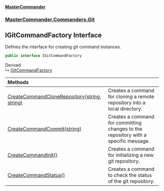 #### [MasterCommander](MasterCommander.md 'MasterCommander')
### [MasterCommander.Commanders.Git](MasterCommander.Commanders.Git.md 'MasterCommander.Commanders.Git')

## IGitCommandFactory Interface

Defines the interface for creating git command instances.

```csharp
public interface IGitCommandFactory
```

Derived  
&#8627; [GitCommandFactory](GitCommandFactory.md 'MasterCommander.Commanders.Git.GitCommandFactory')

| Methods | |
| :--- | :--- |
| [CreateCommandCloneRepository(string, string)](IGitCommandFactory.CreateCommandCloneRepository(string,string).md 'MasterCommander.Commanders.Git.IGitCommandFactory.CreateCommandCloneRepository(string, string)') | Creates a command for cloning a remote repository into a local directory. |
| [CreateCommandCommit(string)](IGitCommandFactory.CreateCommandCommit(string).md 'MasterCommander.Commanders.Git.IGitCommandFactory.CreateCommandCommit(string)') | Creates a command for committing changes to the repository with a specific message. |
| [CreateCommandInit()](IGitCommandFactory.CreateCommandInit().md 'MasterCommander.Commanders.Git.IGitCommandFactory.CreateCommandInit()') | Creates a command for initializing a new git repository. |
| [CreateCommandStatus()](IGitCommandFactory.CreateCommandStatus().md 'MasterCommander.Commanders.Git.IGitCommandFactory.CreateCommandStatus()') | Creates a command to check the status of the git repository. |

